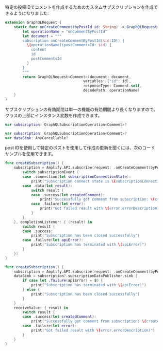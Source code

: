 特定の投稿IDでコメントを作成するためのカスタムサブスクリプションを作成できるようになりました:

```swift
extension GraphQLRequest {
    static func onCreateComment(byPostId id: String) -> GraphQLRequest<Comment> {
        let operationName = "onCommentByPostId"
        let document = """
        subscription onCreateCommentByPostId($id:ID!) {
          \(operationName)(postCommentsId: $id) {
            content
            id
            postCommentsId
          }
        }
        """
        return GraphQLRequest<Comment>(document: document,
                                    variables: ["id": id],
                                    responseType: Comment.self,
                                    decodePath: operationName)
    }
}
```

サブスクリプションの有効期間は単一の機能の有効期間より長くなりますので。 クラスの上部にインスタンス変数を作成できます。

<amplify-block-switcher>

<amplify-block name="Listener (iOS 11+)">

```swift
var subscription: GraphQLSubscriptionOperation<Comment>?
```

</amplify-block>

<amplify-block name="Combine (iOS 13+)">

```swift
var subscription: GraphQLSubscriptionOperation<Comment>?
var dataSink: AnyCancellable?
```

</amplify-block>

</amplify-block-switcher>

post IDを使用して特定のポストを使用して作成の更新を聞くには、次のコードサンプルを使用できます。

<amplify-block-switcher>

<amplify-block name="Listener (iOS 11+)">

```swift
func createSubscription() {
    subscription = Amplify.API.subscribe(request: .onCreateComment(byPostId: "12345"), valueListener: { (subscriptionEvent) in
        switch subscriptionEvent {
        case .connection(let subscriptionConnectionState):
            print("Subscription connect state is \(subscriptionConnectionState)")
        case .data(let result):
            switch result {
            case .success(let createdComment):
                print("Successfully got comment from subscription: \(createdComment)")
            case .failure(let error):
                print("Got failed result with \(error.errorDescription)")
            }
        }
    }, completionListener: { (result) in
        switch result {
        case .success:
            print("Subscription has been closed successfully")
        case .failure(let apiError):
            print("Subscription has terminated with \(apiError)")
        }
    })
}
```
</amplify-block>

<amplify-block name="Combine (iOS 13+)">

```swift
func createSubscription() {
    subscription = Amplify.API.subscribe(request: .onCreateComment(byPostId: "12345"))
    dataSink = subscription?.subscriptionDataPublisher.sink {
        if case let .failure(apiError) = $0 {
            print("Subscription has terminated with \(apiError)")
        } else {
            print("Subscription has been closed successfully")
        }
    }
    receiveValue: { result in
        switch result {
        case .success(let createdComment):
            print("Successfully got comment from subscription: \(createdComment)")
        case .failure(let error):
            print("Got failed result with \(error.errorDescription)")
        }
    }
}
```

</amplify-block>

</amplify-block-switcher>
